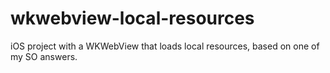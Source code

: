 # wkwebview-local-resources
iOS project with a WKWebView that loads local resources, based on one of my SO answers.
